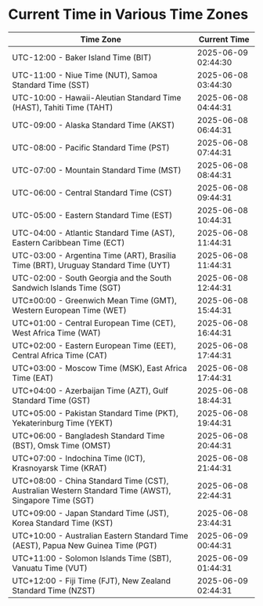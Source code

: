 # Current Time in Various Time Zones

| Time Zone | Current Time |
|-----------|--------------|
| UTC-12:00 - Baker Island Time (BIT) | 2025-06-09 02:44:30 |
| UTC-11:00 - Niue Time (NUT), Samoa Standard Time (SST) | 2025-06-08 03:44:30 |
| UTC-10:00 - Hawaii-Aleutian Standard Time (HAST), Tahiti Time (TAHT) | 2025-06-08 04:44:31 |
| UTC-09:00 - Alaska Standard Time (AKST) | 2025-06-08 06:44:31 |
| UTC-08:00 - Pacific Standard Time (PST) | 2025-06-08 07:44:31 |
| UTC-07:00 - Mountain Standard Time (MST) | 2025-06-08 08:44:31 |
| UTC-06:00 - Central Standard Time (CST) | 2025-06-08 09:44:31 |
| UTC-05:00 - Eastern Standard Time (EST) | 2025-06-08 10:44:31 |
| UTC-04:00 - Atlantic Standard Time (AST), Eastern Caribbean Time (ECT) | 2025-06-08 11:44:31 |
| UTC-03:00 - Argentina Time (ART), Brasília Time (BRT), Uruguay Standard Time (UYT) | 2025-06-08 11:44:31 |
| UTC-02:00 - South Georgia and the South Sandwich Islands Time (SGT) | 2025-06-08 12:44:31 |
| UTC±00:00 - Greenwich Mean Time (GMT), Western European Time (WET) | 2025-06-08 15:44:31 |
| UTC+01:00 - Central European Time (CET), West Africa Time (WAT) | 2025-06-08 16:44:31 |
| UTC+02:00 - Eastern European Time (EET), Central Africa Time (CAT) | 2025-06-08 17:44:31 |
| UTC+03:00 - Moscow Time (MSK), East Africa Time (EAT) | 2025-06-08 17:44:31 |
| UTC+04:00 - Azerbaijan Time (AZT), Gulf Standard Time (GST) | 2025-06-08 18:44:31 |
| UTC+05:00 - Pakistan Standard Time (PKT), Yekaterinburg Time (YEKT) | 2025-06-08 19:44:31 |
| UTC+06:00 - Bangladesh Standard Time (BST), Omsk Time (OMST) | 2025-06-08 20:44:31 |
| UTC+07:00 - Indochina Time (ICT), Krasnoyarsk Time (KRAT) | 2025-06-08 21:44:31 |
| UTC+08:00 - China Standard Time (CST), Australian Western Standard Time (AWST), Singapore Time (SGT) | 2025-06-08 22:44:31 |
| UTC+09:00 - Japan Standard Time (JST), Korea Standard Time (KST) | 2025-06-08 23:44:31 |
| UTC+10:00 - Australian Eastern Standard Time (AEST), Papua New Guinea Time (PGT) | 2025-06-09 00:44:31 |
| UTC+11:00 - Solomon Islands Time (SBT), Vanuatu Time (VUT) | 2025-06-09 01:44:31 |
| UTC+12:00 - Fiji Time (FJT), New Zealand Standard Time (NZST) | 2025-06-09 02:44:31 |
